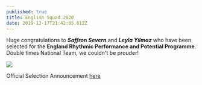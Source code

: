 ```yaml
---
published: true
title: English Squad 2020
date: 2019-12-17T21:42:05.612Z
---
```

Huge congratulations to _**Saffron Severn**_ and _**Leyla Yilmaz**_ who have been selected for the **England Rhythmic Performance and Potential Programme**. \
Double times National Team, we couldn't be prouder!

![](/assets/img_20191102_154215.jpg)

Official Selection Announcement [here](https://www.british-gymnastics.org/documents/regions-and-home-countries/england/rhythmic-2/11046-england-rhg-selection-announcement-2020/file)
